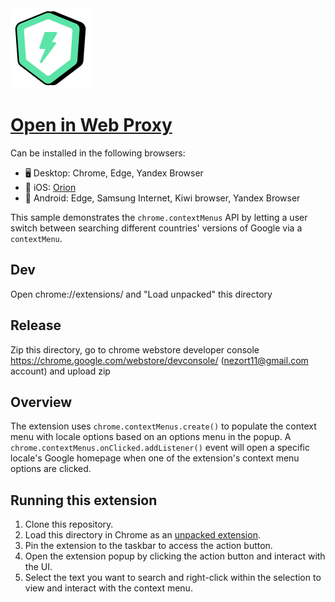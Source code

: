<img alt="Open in web proxy logo" width="128px" src="https://github.com/nezort11/open-via-web-proxy/blob/main/webproxy.png?raw=true" />

# [Open in Web Proxy](https://chromewebstore.google.com/detail/laaepjcccajdjdjoeelbppmafkdcnnlp)

Can be installed in the following browsers:

- 🖥️ Desktop: Chrome, Edge, Yandex Browser
- 📱 iOS: [Orion](https://apps.apple.com/app/id1484498200)
- 🤖 Android: Edge, Samsung Internet, Kiwi browser, Yandex Browser

This sample demonstrates the `chrome.contextMenus` API by letting a user switch
between searching different countries' versions of Google via a `contextMenu`.

## Dev

Open chrome://extensions/ and "Load unpacked" this directory

## Release

Zip this directory, go to chrome webstore developer console https://chrome.google.com/webstore/devconsole/ (nezort11@gmail.com account) and upload zip

## Overview

The extension uses `chrome.contextMenus.create()` to populate the context menu
with locale options based on an options menu in the popup. A
`chrome.contextMenus.onClicked.addListener()` event will open a specific
locale's Google homepage when one of the extension's context menu options are
clicked.

## Running this extension

1. Clone this repository.
2. Load this directory in Chrome as an
   [unpacked extension](https://developer.chrome.com/docs/extensions/mv3/getstarted/development-basics/#load-unpacked).
3. Pin the extension to the taskbar to access the action button.
4. Open the extension popup by clicking the action button and interact with the
   UI.
5. Select the text you want to search and right-click within the selection to
   view and interact with the context menu.

